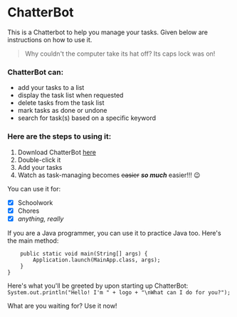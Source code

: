 # ChatterBot

This is a Chatterbot to help you manage your tasks. Given below are instructions on how to use it.

> Why couldn't the computer take its hat off? Its caps lock was on!

### ChatterBot can:
- add your tasks to a list
- display the task list when requested
- delete tasks from the task list
- mark tasks as done or undone
- search for task(s) based on a specific keyword

### Here are the steps to using it:
1. Download ChatterBot [here](https://github.com/hyc17003/ip)
2. Double-click it
3. Add your tasks
4. Watch as task-managing becomes ~~easier~~ ***so much*** easier!!! 😉

You can use it for:
- [x] Schoolwork
- [x] Chores
- [x] _anything, really_

If you are a Java programmer, you can use it to practice Java too. Here's the main method:
```public class Main {
    public static void main(String[] args) {
        Application.launch(MainApp.class, args);
    }
}
```

Here's what you'll be greeted by upon starting up ChatterBot: 
`System.out.println("Hello! I'm " + logo + "\nWhat can I do for you?");`

What are you waiting for? Use it now!
